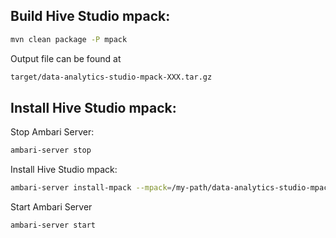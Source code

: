 ## Build Hive Studio mpack:

```bash
mvn clean package -P mpack
```

Output file can be found at 

```bash
target/data-analytics-studio-mpack-XXX.tar.gz
```

## Install Hive Studio mpack:

Stop Ambari Server:
```bash
ambari-server stop
```

Install Hive Studio mpack:
```bash
ambari-server install-mpack --mpack=/my-path/data-analytics-studio-mpack-XXX.tar.gz --verbose
```

Start Ambari Server
```bash
ambari-server start
```
